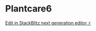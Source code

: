 # Plantcare6

[Edit in StackBlitz next generation editor ⚡️](https://stackblitz.com/~/github.com/Aditya-Angaj/Plantcare6)